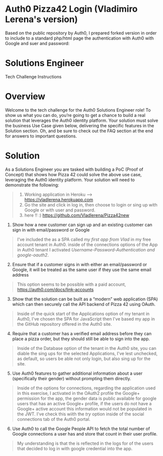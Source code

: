 # Auth0 Pizza42 Login (Vladimiro Lerena's version)

Based on the public repository by Auth0, I prepared forked version in order to include to a standard php/html page the authentication with Auth0 with Google and suer and password:

# Solutions Engineer
Tech Challenge Instructions

# Overview
Welcome to the tech challenge for the Auth0 Solutions Engineer role!
To show us what you can do, you’re going to get a chance to build a real solution that leverages the Auth0 identity platform. Your solution must solve the business ​Use Case​​ given below, delivering the specific features in the ​Solution​​ section. Oh, and be sure to check out the ​FAQ section at the end for answers to important questions.

# Solution
As a Solutions Engineer you are tasked with building a PoC (Proof of Concept) that shows how Pizza 42 could solve the above use case, leveraging the Auth0 identity platform. Your solution will need to demonstrate the following:

> 1) Working application in Heroku --> https://vladlerena.herokuapp.com
> 2) Go the site and click in log in, then choose to login or sing up with Google or with user and password.
> 3) here !! :) https://github.com/Vladlerena/Pizza42new

1. Show how a new customer can sign up and an existing customer can sign in with email/password or Google
> I've included the as a SPA called _my first app from Vlad_ in my free account tenant in Auth0. inside of the connections options of the App in Auth0 tenant I activated _Username-Password-Authentication and google-oauth2_.
    
2. Ensure that if a customer signs in with either an email/password or Google, it will be treated as the same user if they use the same email address
> This option seems to be possible with a paid account, https://auth0.com/docs/link-accounts

3. Show that the solution can be built as a “modern” web application (SPA) which can then securely call the API backend of Pizza 42 using OAuth.
> Inside of the quick start of the Applications option of my tenant in Auth0, I've chosen the SPA for JavaScript then I've based my app in the GitHub repository offered in the Auth0 site.

4. Require that a customer has a verified email address before they can place a pizza order, ​but they should still be able to sign into the app​.
> Inside of the Database option of the tenant in the Auth0 site, you can diable the sing ups for the selected Applications, I've lest unchecked, as default, so users be able not only login, but also sing up for the site.

5. Use Auth0 features to gather additional information about a user (specifically their gender) without prompting them directly.
> Inside of the options for connections, regarding the application used in this exercise, I activated in the OAuth2 profile the Google+ permission for the app, the gender data is public available for google users that has an active Google+ profile, if the users do not have a Google+ active account this information would not be populated in the JWT. I've check this wiith the _try_ option inside of the social connections tab of the Auth0 portal.

6. Use Auth0 to call the Google People API to fetch the total number of Google connections a user has and store that count in their user profile.
> My understanding is that the is reflected in the logs for of the users that decided to log in with google credential into the app.

